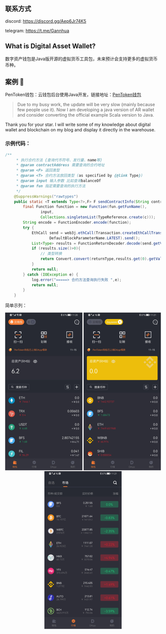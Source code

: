 ## 联系方式
discord: https://discord.gg/Aep6Jr74K5

telegram: https://t.me/Gannhua

## What is Digital Asset Wallet?

数字资产钱包是Java版开源的虚拟货币工具包，未来预计会支持更多的虚拟货币币种。

## 案例 :triangular_flag_on_post:
PenToken钱包：云钱包后台使用Java开发，链接地址：<a href="https://www.auroralab.io/">PenToken钱包</a>

> Due to my busy work, the update will be very slow (mainly because few people use it). Now I am developing a java version of AR wallet and consider converting the official example Scala version to Java.

Thank you for your star. I will write some of my knowledge about digital wallet and blockchain on my blog and display it directly in the warehouse.

### 示例代码：

```java
/**
     * 执行合约方法 {查询代币符号、发行量、name等}
     * @param contractAddress 需要查询的合约地址
     * @param <F> 返回类型
     * @param <T> 合约方法放回类型 (as specified by {@link Type})
     * @param input 输入参数 比如查询balanceOf
     * @param fun 指定需要查询的执行方法
     */
    @SuppressWarnings("rawtypes")
    public static <T extends Type<?>,F> F sendContractInfo(String contractAddress,List<TypeReference<?>> input, ContractFun fun, Class<F> returnType, Class<T> c){
        final Function function = new Function(fun.getFunName(),
                input,
                Collections.singletonList(TypeReference.create(c)));
        String encode = FunctionEncoder.encode(function);
        try {
            EthCall send = web3j.ethCall(Transaction.createEthCallTransaction("0x0000000000000000000000000000000000000000", contractAddress, encode),
                    DefaultBlockParameterName.LATEST).send();
            List<Type> results = FunctionReturnDecoder.decode(send.getValue(), function.getOutputParameters());
            if (results.size()>0){
                // 类型转换
                return Convert.convert(returnType,results.get(0).getValue().toString());
            }
            return null;
        } catch (IOException e) {
            log.error("=====> 合约方法查询执行失败 ",e);
            return null;
        }
    }
```
简单示列：

<div class="half" style="text-align: center;"> 
<img src="./docs/1.jpg" width="250"/>
<img src="./docs/2.jpg" width="250"/>
<img src="./docs/3.jpg" width="250"/> 
</div>




